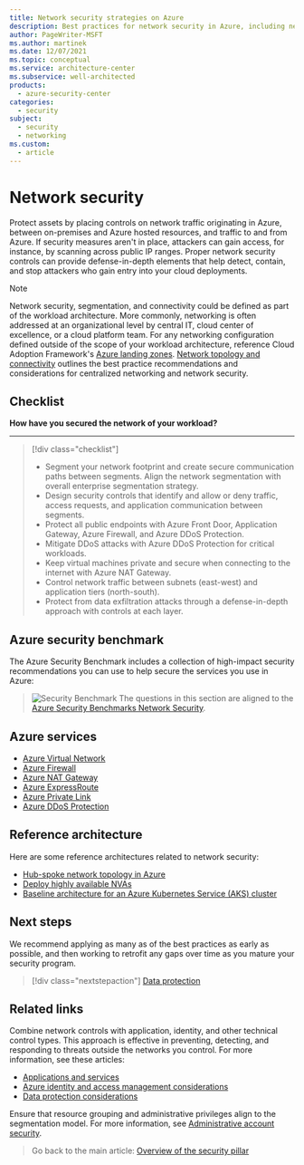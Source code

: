 ```yaml
---
title: Network security strategies on Azure
description: Best practices for network security in Azure, including network segmentation, network management, containment strategy, and internet edge strategy.
author: PageWriter-MSFT
ms.author: martinek
ms.date: 12/07/2021
ms.topic: conceptual
ms.service: architecture-center
ms.subservice: well-architected
products:
  - azure-security-center
categories:
  - security
subject:
  - security
  - networking
ms.custom:
  - article
---
```


# Network security

Protect assets by placing controls on network traffic originating in Azure, between on-premises and Azure hosted resources, and traffic to and from Azure. If security measures aren't in place, attackers can gain access, for instance, by scanning across public IP ranges. Proper network security controls can provide defense-in-depth elements that help detect, contain, and stop attackers who gain entry into your cloud deployments.

> [!NOTE]
> Network security, segmentation, and connectivity could be defined as part of the workload architecture. More commonly, networking is often addressed at an organizational level by central IT, cloud center of excellence, or a cloud platform team. For any networking configuration defined outside of the scope of your workload architecture, reference Cloud Adoption Framework's [Azure landing zones](/azure/cloud-adoption-framework/ready/landing-zone/). [Network topology and connectivity](/azure/cloud-adoption-framework/ready/landing-zone/design-area/network-topology-and-connectivity) outlines the best practice recommendations and considerations for centralized networking and network security.

## Checklist

**How have you secured the network of your workload?**
***

> [!div class="checklist"]
> - Segment your network footprint and create secure communication paths between segments. Align the network segmentation with overall enterprise segmentation strategy.
> - Design security controls that identify and allow or deny traffic, access requests, and application communication between segments.
> - Protect all public endpoints with Azure Front Door, Application Gateway, Azure Firewall, and Azure DDoS Protection.
> - Mitigate DDoS attacks with Azure DDoS Protection for critical workloads.
> - Keep virtual machines private and secure when connecting to the internet with Azure NAT Gateway.
> - Control network traffic between subnets (east-west) and application tiers (north-south).
> - Protect from data exfiltration attacks through a defense-in-depth approach with controls at each layer.

## Azure security benchmark

The Azure Security Benchmark includes a collection of high-impact security recommendations you can use to help secure the services you use in Azure:

> ![Security Benchmark](../_images/benchmark-security.svg) The questions in this section are aligned to the [Azure Security Benchmarks Network Security](/azure/security/benchmarks/security-controls-v2-network-security).

## Azure services

- [Azure Virtual Network](/azure/virtual-network/virtual-networks-overview)
- [Azure Firewall](/azure/firewall/overview)
- [Azure NAT Gateway](/azure/virtual-network/nat-gateway/nat-overview)
- [Azure ExpressRoute](/azure/expressroute/)
- [Azure Private Link](/azure/private-link/)
- [Azure DDoS Protection](/azure/ddos-protection/)

## Reference architecture

Here are some reference architectures related to network security:

- [Hub-spoke network topology in Azure](/azure/architecture/reference-architectures/hybrid-networking/hub-spoke)
- [Deploy highly available NVAs](/azure/architecture/reference-architectures/dmz/nva-ha)
- [Baseline architecture for an Azure Kubernetes Service (AKS) cluster](/azure/architecture/reference-architectures/containers/aks/secure-baseline-aks)

## Next steps

We recommend applying as many as of the best practices as early as possible, and then working to retrofit any gaps over time as you mature your security program.

> [!div class="nextstepaction"]
> [Data protection](./design-storage.md)

## Related links

Combine network controls with application, identity, and other technical control types. This approach is effective in preventing, detecting, and responding to threats outside the networks you control. For more information, see these articles:

- [Applications and services](design-apps-services.md)
- [Azure identity and access management considerations](design-identity.md)
- [Data protection considerations](design-storage.md)

Ensure that resource grouping and administrative privileges align to the segmentation model. For more information, see [Administrative account security](design-admins.md).

> Go back to the main article: [Overview of the security pillar](overview.md)
